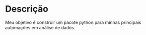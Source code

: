 # Descrição

Meu objetivo é construir um pacote python para minhas principais automações em análise de dados.